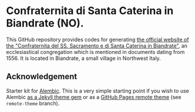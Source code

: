 # Confraternita di Santa Caterina in Biandrate (NO).  

This GitHub repository provides codes for generating [the official website of the "Confraternita del SS. Sacramento e di Santa Caterina in Biandrate"](https://emanuelegdepaoli.github.io/santa-caterina-website/), an ecclesiastical congregation which is mentioned in documents dating from 1556. It is located in Biandrate, a small village in Northwest Italy.

## Acknowledgement

Starter kit for [Alembic](https://alembic.darn.es/). This is a very simple starting point if you wish to use Alembic [as a Jekyll theme gem](https://alembic.darn.es/#as-a-jekyll-theme) or as a [GitHub Pages remote theme](https://github.com/daviddarnes/alembic-kit/tree/remote-theme) (see `remote-theme` branch).
